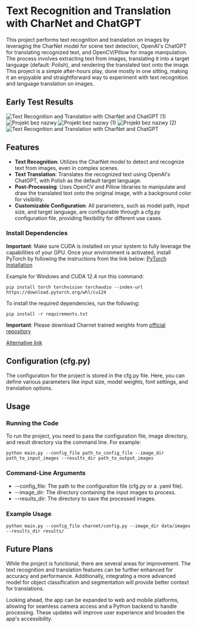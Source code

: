 # Text Recognition and Translation with CharNet and ChatGPT
This project performs text recognition and translation on images by leveraging the CharNet model for scene text detection, OpenAI's ChatGPT for translating recognized text, and OpenCV/Pillow for image manipulation. The process involves extracting text from images, translating it into a target language (default: Polish), and rendering the translated text onto the image. This project is a simple after-hours play, done mostly in one sitting, making it an enjoyable and straightforward way to experiment with text recognition and language translation on images.

## Early Test Results
![Text Recognition and Translation with CharNet and ChatGPT (1)](https://github.com/user-attachments/assets/9052338c-02da-4f50-9112-1e4e421cd41c)
![Projekt bez nazwy](https://github.com/user-attachments/assets/3176de0a-45a9-45e7-92dd-a1a900e76309)
![Projekt bez nazwy (1)](https://github.com/user-attachments/assets/bbf6eea8-461a-481f-a680-8322c0fcf90b)
![Projekt bez nazwy (2)](https://github.com/user-attachments/assets/94b0efd0-60b1-41ca-af8e-f8194ff75e0d)
![Text Recognition and Translation with CharNet and ChatGPT](https://github.com/user-attachments/assets/05b76877-1034-4bfe-b512-0480073ca135)


## Features
- **Text Recognition**: Utilizes the CharNet model to detect and recognize text from images, even in complex scenes.
- **Text Translation**: Translates the recognized text using OpenAI's ChatGPT, with Polish as the default target language.
- **Post-Processing**: Uses OpenCV and Pillow libraries to manipulate and draw the translated text onto the original image, with a background color for visibility.
- **Customizable Configuration**: All parameters, such as model path, input size, and target language, are configurable through a cfg.py configuration file, providing flexibility for different use cases.

### Install Dependencies
**Important**: Make sure CUDA is installed on your system to fully leverage the capabilities of your GPU.
Once your environment is activated, install PyTorch by following the instructions from the link below:
[PyTorch Installation](https://pytorch.org/get-started/locally/)

Example for Windows and CUDA 12.4 run this command:
```
pip install torch torchvision torchaudio --index-url https://download.pytorch.org/whl/cu124
```

To install the required dependencies, run the following:
```
pip install -r requirements.txt
```

**Important**: Please download Charnet trained weights from [official repository](https://github.com/msight-tech/research-charnet)

[Alternative link](https://drive.google.com/file/d/19wxT-MtCo5kzf1dbEPQ7ICG4mgqvtLV3/view?usp=sharing)

## Configuration (cfg.py)
The configuration for the project is stored in the cfg.py file. Here, you can define various parameters like input size, model weights, font settings, and translation options.


## Usage
### Running the Code
To run the project, you need to pass the configuration file, image directory, and result directory via the command line. For example:

```
python main.py --config_file path_to_config_file --image_dir path_to_input_images --results_dir path_to_output_images
```
### Command-Line Arguments
- --config_file: The path to the configuration file (cfg.py or a .yaml file).
- --image_dir: The directory containing the input images to process.
- --results_dir: The directory to save the processed images.
### Example Usage
```
python main.py --config_file charnet/config.py --image_dir data/images --results_dir results/
```
## Future Plans
While the project is functional, there are several areas for improvement. The text recognition and translation features can be further enhanced for accuracy and performance. Additionally, integrating a more advanced model for object classification and segmentation will provide better context for translations.

Looking ahead, the app can be expanded to web and mobile platforms, allowing for seamless camera access and a Python backend to handle processing. These updates will improve user experience and broaden the app's accessibility.
